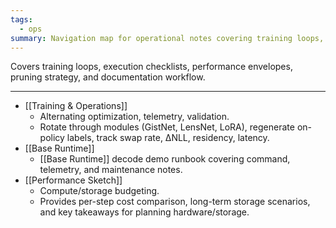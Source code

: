 ```yaml
---
tags:
  - ops
summary: Navigation map for operational notes covering training loops, execution checklists, performance envelopes, and documentation workflow.
---
```

Covers training loops, execution checklists, performance envelopes, pruning strategy, and documentation workflow.

---

- [[Training & Operations]]
    - Alternating optimization, telemetry, validation.
    - Rotate through modules (GistNet, LensNet, LoRA), regenerate on-policy labels, track swap rate, ΔNLL, residency, latency.
- [[Base Runtime]]
    - [[Base Runtime]] decode demo runbook covering command, telemetry, and maintenance notes.
- [[Performance Sketch]]
    - Compute/storage budgeting.
    - Provides per-step cost comparison, long-term storage scenarios, and key takeaways for planning hardware/storage.
